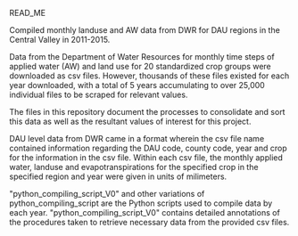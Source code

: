 READ_ME

Compiled monthly landuse and AW data from DWR for DAU regions in the Central Valley in 2011-2015.

Data from the Department of Water Resources for monthly time steps of applied water (AW) and land use for 20 standardized crop groups were downloaded as csv files. However, thousands of these files existed for  each year downloaded, with a total of 5 years accumulating to over 25,000 individual files to be scraped for relevant values.

The files in this repository document the processes to consolidate and sort this data as well as the resultant values of interest for this project.

DAU level data from DWR came in a format wherein the csv file name contained information regarding the DAU code, county code, year and crop for the information in the csv file. Within each csv file, the monthly applied water, landuse and evapotranspirations for the specified crop in the specified region and year were given in units of milimeters. 

"python_compiling_script_V0" and other variations of python_compiling_script are the Python scripts used to compile data by each year. "python_compiling_script_V0" contains detailed annotations of the procedures taken to retrieve necessary data from the provided csv files.
